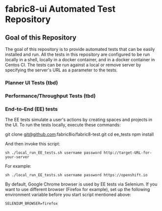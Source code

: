 # fabric8-ui Automated Test Repository

## Goal of this Repository

The goal of this repository is to provide automated tests that can be easily installed and run. All the tests in this repository are configured to be run locally in a shell, locally in a docker container, and in a docker container in Centos CI. The tests can be run against a local or remove server by specifying the server's URL as a parameter to the tests.

### Planner UI Tests (tbd)

### Performance/Throughput Tests (tbd)

### End-to-End (EE) tests

The EE tests simulate a user's actions by creating spaces and projects in the UI. To run the tests locally, execute these commands:

git clone git@github.com:fabric8io/fabric8-test.git
cd ee_tests
npm install

And then invoke this script:

```
sh ./local_run_EE_tests.sh username password http://target-URL-for-your-server
```

For example:

```
sh ./local_run_EE_tests.sh username password https://openshift.io
```

By default, Google Chrome browser is used by EE tests via Selenium. If you want
to use different browser (Firefox for example), set up the following environment
variable before you start script mentioned above:

```
SELENIUM_BROWSER=firefox
```
